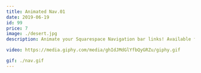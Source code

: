 ```yaml
---
title: Animated Nav.01
date: 2019-06-19
id: 99
price: 7
image: ./desert.jpg
description: Animate your Squarespace Navigation bar links! Available for both Squarespace 7.0 & 7.1 official templates.

video: https://media.giphy.com/media/ghIdJMdGlYfbQyGRZu/giphy.gif

gif: ./nav.gif
---
```

